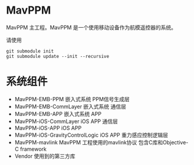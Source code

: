 # MavPPM
MavPPM 主工程。MavPPM 是一个使用移动设备作为航模遥控器的系统。

请使用

```
git submodule init
git submodule update --init --recursive
```

# 系统组件

* MavPPM-EMB-PPM 嵌入式系统 PPM信号生成层
* MavPPM-EMB-CommLayer 嵌入式系统 通信层
* MavPPM-EMB-APP 嵌入式系统 APP
* MavPPM-iOS-CommLayer iOS APP 通信层
* MavPPM-iOS-APP iOS APP
* MavPPM-iOS-GravityControlLogic iOS APP 重力感应控制逻辑层
* MavPPM-mavlink MavPPM 工程使用的mavlink协议 包含C库和Objective-C framework
* Vendor 使用到的第三方库
